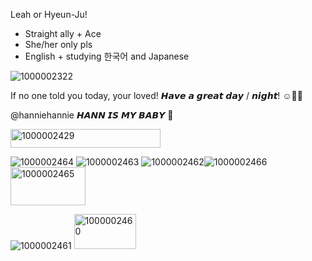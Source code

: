 Leah or Hyeun-Ju!

- Straight ally + Ace
- She/her only pls
- English + studying 한국어 and Japanese 

![1000002322](https://github.com/user-attachments/assets/667346b4-9912-4181-b4d9-fc193aa009b0)


  If no one told you today, your loved! 𝙃𝙖𝙫𝙚 𝙖 𝙜𝙧𝙚𝙖𝙩 𝙙𝙖𝙮 / 𝙣𝙞𝙜𝙝𝙩! ☺️🤙🏼

@hanniehannie 𝙃𝘼𝙉𝙉 𝙄𝙎 𝙈𝙔 𝘽𝘼𝘽𝙔 🖤

<img width="240" height="30" alt="1000002429" src="https://github.com/user-attachments/assets/8b2da31b-0c70-40eb-82a4-e8e5e29595a7" />

![1000002464](https://github.com/user-attachments/assets/a8f71e7f-eb70-4475-b939-afb311e318f1)
![1000002463](https://github.com/user-attachments/assets/8a6fb3a6-53dd-411c-892b-bfe2a61714ca)
![1000002462](https://github.com/user-attachments/assets/cea9a246-d428-469e-bd40-87a38ffe03be)![1000002466](https://github.com/user-attachments/assets/81287384-4ff2-449e-9c71-d2618d341c2c)
<img width="120" height="61" alt="1000002465" src="https://github.com/user-attachments/assets/052f2391-381f-467d-95e6-c837166b3a92" />

![1000002461](https://github.com/user-attachments/assets/3cd091db-7e2a-4211-bf4d-fae668cbda0d)
<img width="99" height="56" alt="1000002460" src="https://github.com/user-attachments/assets/d85ea7fb-1d7f-4b7b-a507-9caf120106d0" />


